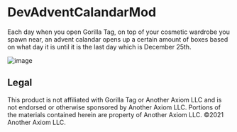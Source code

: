 # DevAdventCalandarMod
Each day when you open Gorilla Tag, on top of your cosmetic wardrobe you spawn near, an advent calandar opens up a certain amount of boxes based on what day it is until it is the last day which is December 25th.   

![image](https://user-images.githubusercontent.com/81720436/205507449-af1c1728-9e47-41bd-a868-e4fed528da06.png)

## Legal
This product is not affiliated with Gorilla Tag or Another Axiom LLC and is not endorsed or otherwise sponsored by Another Axiom LLC. Portions of the materials contained herein are property of Another Axiom LLC. ©2021 Another Axiom LLC.
